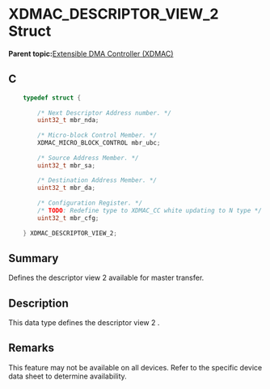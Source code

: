 # XDMAC\_DESCRIPTOR\_VIEW\_2 Struct

**Parent topic:**[Extensible DMA Controller \(XDMAC\)](GUID-C2B02311-0F9A-41E7-92B8-C2FEEBDFE755.md)

## C

```c
    typedef struct {
        
        /* Next Descriptor Address number. */
        uint32_t mbr_nda;
        
        /* Micro-block Control Member. */
        XDMAC_MICRO_BLOCK_CONTROL mbr_ubc;
        
        /* Source Address Member. */
        uint32_t mbr_sa;
        
        /* Destination Address Member. */
        uint32_t mbr_da;
        
        /* Configuration Register. */
        /* TODO: Redefine type to XDMAC_CC white updating to N type */
        uint32_t mbr_cfg;
        
    } XDMAC_DESCRIPTOR_VIEW_2;

```

## Summary

Defines the descriptor view 2 available for master transfer.

## Description

This data type defines the descriptor view 2 .

## Remarks

This feature may not be available on all devices. Refer to the specific device data sheet to determine availability.

